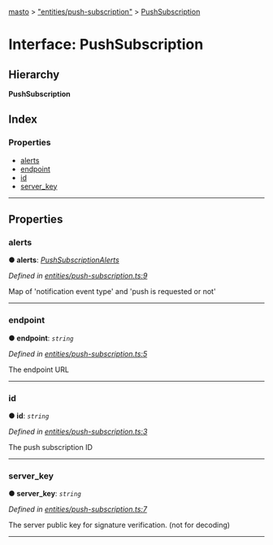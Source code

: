 [masto](../README.md) > ["entities/push-subscription"](../modules/_entities_push_subscription_.md) > [PushSubscription](../interfaces/_entities_push_subscription_.pushsubscription.md)

# Interface: PushSubscription

## Hierarchy

**PushSubscription**

## Index

### Properties

* [alerts](_entities_push_subscription_.pushsubscription.md#alerts)
* [endpoint](_entities_push_subscription_.pushsubscription.md#endpoint)
* [id](_entities_push_subscription_.pushsubscription.md#id)
* [server_key](_entities_push_subscription_.pushsubscription.md#server_key)

---

## Properties

<a id="alerts"></a>

###  alerts

**● alerts**: *[PushSubscriptionAlerts](_entities_push_subscription_.pushsubscriptionalerts.md)*

*Defined in [entities/push-subscription.ts:9](https://github.com/neet/masto.js/blob/cdad6ed/src/entities/push-subscription.ts#L9)*

Map of 'notification event type' and 'push is requested or not'

___
<a id="endpoint"></a>

###  endpoint

**● endpoint**: *`string`*

*Defined in [entities/push-subscription.ts:5](https://github.com/neet/masto.js/blob/cdad6ed/src/entities/push-subscription.ts#L5)*

The endpoint URL

___
<a id="id"></a>

###  id

**● id**: *`string`*

*Defined in [entities/push-subscription.ts:3](https://github.com/neet/masto.js/blob/cdad6ed/src/entities/push-subscription.ts#L3)*

The push subscription ID

___
<a id="server_key"></a>

###  server_key

**● server_key**: *`string`*

*Defined in [entities/push-subscription.ts:7](https://github.com/neet/masto.js/blob/cdad6ed/src/entities/push-subscription.ts#L7)*

The server public key for signature verification. (not for decoding)

___

